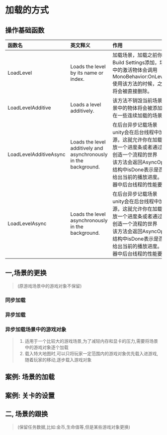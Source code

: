 # 加载的方式
## 操作基础函数
|函数名|英文释义|作用|
|:----|:----|:---
|LoadLevel|	Loads the level by its name or index.|  加载场景，加载之前你需要把场景在Build Settings添加，场景加载后，场景中的激活物体会调用MonoBehavior:OnLevelWasLoaded().使用该方法的时候，之前场景中的物体将会被直接删除。
|LoadLevelAdditive|	Loads a level additively.| 该方法不销毁当前场景中的物体，新场景中的物体将会被添加进来，这个方法在一些连续加载的场景中非常有用哈。
|LoadLevelAdditiveAsync|	Loads the level additively and asynchronously in the background. |在后台异步记载场景<br> unity会在后台线程中加载所有的场景资源，这就允许你在加载新场景过程中播放一个进度条或者通过异步加载为玩家创造一个流程的世界 <br>该方法会返回AsyncOperation结构，结构中isDone表示是否完成，progress给出当前的播放进度。注意的是在编辑器中后台线程的性能要低于游戏中。
|LoadLevelAsync|	Loads the level asynchronously in the background. |在后台异步记载场景<br> unity会在后台线程中加载所有的场景资源，这就允许你在加载新场景过程中播放一个进度条或者通过异步加载为玩家创造一个流程的世界<br> 该方法会返回AsyncOperation结构，结构中isDone表示是否完成，progress给出当前的播放进度。注意的是在编辑器中后台线程的性能要低于游戏中。


##  一,场景的更换
>(原游戏场景中的游戏对象不保留)

### 同步加载
>


### 异步加载
### 异步加载场景中的游戏对象
>1. 适用于一个比较大的游戏场景,为了减轻内存和显卡的压力,需要将场景中的游戏对象逐个加载
>2. 载入特大地图时,可以只将玩家一定范围内的游戏对象优先载入进游戏,随着玩家的移动,逐步载入游戏对象



## 案例: 场景的加载

## 案例: 关卡的设置

## 二, 场景的跟换
>(保留任务数据,比如:金币,生命值等,但是某些游戏对象更换)
